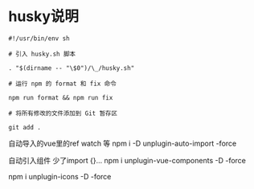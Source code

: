# husky说明

```shell
#!/usr/bin/env sh

# 引入 husky.sh 脚本

. "$(dirname -- "\$0")/\_/husky.sh"

# 运行 npm 的 format 和 fix 命令

npm run format && npm run fix

# 将所有修改的文件添加到 Git 暂存区

git add .

```

自动导入的vue里的ref watch 等
npm i -D unplugin-auto-import -force

自动引入组件 少了import {}...
npm i unplugin-vue-components -D -force

npm i unplugin-icons -D -force
